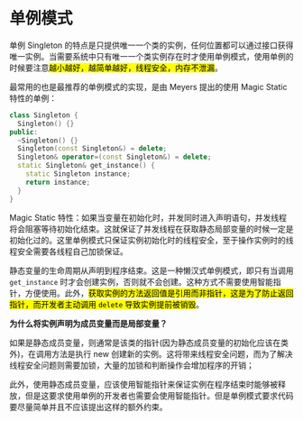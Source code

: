 # 单例模式

单例 Singleton 的特点是只提供唯一一个类的实例，任何位置都可以通过接口获得唯一实例。当需要系统中只有唯一一个类实例存在时才使用单例模式，使用单例的时候要注意<mark>越小越好，越简单越好，线程安全，内存不泄漏</mark>。

最常用的也是最推荐的单例模式的实现，是由 Meyers 提出的使用 Magic Static 特性的单例：

```c++
class Singleton {
  Singleton() {}
public:
  ~Singleton() {}
  Singleton(const Singleton&) = delete;
  Singleton& operator=(const Singleton&) = delete;
  static Singleton& get_instance() {
    static Singleton instance;
    return instance;
  }
}
```

Magic Static 特性：如果当变量在初始化时，并发同时进入声明语句，并发线程将会阻塞等待初始化结束。这就保证了并发线程在获取静态局部变量的时候一定是初始化过的。这里单例模式只保证实例初始化时的线程安全，至于操作实例时的线程安全需要各线程自己加锁保证。

静态变量的生命周期从声明到程序结束。这是一种懒汉式单例模式，即只有当调用 `get_instance` 时才会创建实例，否则就不会创建。这种方式不需要使用智能指针，方便使用。此外，<mark>获取实例的方法返回值是引用而非指针，这是为了防止返回指针，而开发者主动调用 `delete` 导致实例提前被销毁</mark>。

**为什么将实例声明为成员变量而是局部变量？**

如果是静态成员变量，则通常是该类的指针(因为静态成员变量的初始化应该在类外)，在调用方法是执行 new 创建新的实例。这将带来线程安全问题，而为了解决线程安全问题则需要加锁，大量的加锁和判断操作会增加程序的开销；

此外，使用静态成员变量，应该使用智能指针来保证实例在程序结束时能够被释放，但是这要求使用单例的开发者也需要会使用智能指针。但是单例模式要求代码要尽量简单并且不应该提出这样的额外约束。